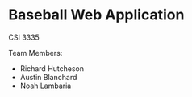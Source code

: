 # Baseball Web Application
CSI 3335

Team Members:
* Richard Hutcheson
* Austin Blanchard
* Noah Lambaria
